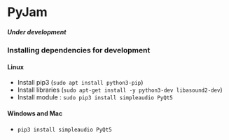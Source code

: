 # PyJam
##### Under development #####

### Installing dependencies for development
#### Linux
* Install pip3 (`sudo apt install python3-pip`)
* Install libraries (`sudo apt-get install -y python3-dev libasound2-dev`)
* Install module : 
  `sudo pip3 install simpleaudio PyQt5`
  
#### Windows and Mac
* `pip3 install simpleaudio PyQt5` 

